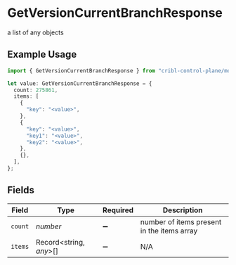 # GetVersionCurrentBranchResponse

a list of any objects

## Example Usage

```typescript
import { GetVersionCurrentBranchResponse } from "cribl-control-plane/models/operations";

let value: GetVersionCurrentBranchResponse = {
  count: 275861,
  items: [
    {
      "key": "<value>",
    },
    {
      "key": "<value>",
      "key1": "<value>",
      "key2": "<value>",
    },
    {},
  ],
};
```

## Fields

| Field                                      | Type                                       | Required                                   | Description                                |
| ------------------------------------------ | ------------------------------------------ | ------------------------------------------ | ------------------------------------------ |
| `count`                                    | *number*                                   | :heavy_minus_sign:                         | number of items present in the items array |
| `items`                                    | Record<string, *any*>[]                    | :heavy_minus_sign:                         | N/A                                        |